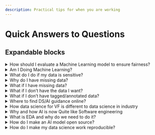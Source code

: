 ```yaml
---
description: Practical tips for when you are working
---
```


# Quick Answers to Questions

## Expandable blocks

<details>

<summary>How should I evaluate a Machine Learning model to ensure fairness?</summary>

[https://github.com/tensorflow/fairness-indicators](https://github.com/tensorflow/fairness-indicators)



[https://en.wikipedia.org/wiki/Fairness\_(machine\_learning)#Bias\_mitigation\_strategies](https://en.wikipedia.org/wiki/Fairness_\(machine_learning\)#Bias_mitigation_strategies)

</details>

<details>

<summary>Am I Doing Machine Learning?</summary>

Possibly not, and that's OK! Technically, very simple modeling like fitting a linear regression is Machine Learning. You might, however, be simply counting things and displaying that information. That might be extremely useful but isn't machine learning.

</details>

<details>

<summary>What do I do if my data is sensitive?</summary>

Much of the data that we are interested in is _personal data_ i.e. it has information about people or could be used to identify people e.g. telephone numbers. Some personal data is sensitive as it might have information that could be used to discriminate against someone e.g. medical history, gender. Most important is to follow the advice of the [Data Privacy and Security mentor](https://app.gitbook.com/o/dzsBDD9SiWXEEyjPOOwx/s/8TvioEC2HyvZZAGDhtfR/) in following appropriate laws in your jurisdiction and make sure access is properly controlled.

Personal data can be [hashed](https://www.termsfeed.com/blog/privacy-data-hashing/) to ensure safety or noise added to ensure [differential privacy](https://en.wikipedia.org/wiki/Differential_privacy) guarantees.

If you wish to use such data for modeling, there are some specific considerations. A model should not make use a protected characteristic to make a prediction to ensure fairness.

</details>

<details>

<summary>Why do I have missing data?</summary>

Missing values can occur for several reasons including structural deficiencies in the data (namely, deliberate omission in the data collection or data generating process), random occurrences, or specific reasons.

A structural deficiency would be the case of a missing component of a predictor omitted from the data. Typically, these cases could be resolved once the necessary component is identified. For example, if a hypothetical dataset has some predictor variable where values are either “A” or “B” or missing, where most values are missing, it may be tempting to discard the predictor variable due to the high rate of missingness. However, discarding this predictor variable may inadvertently be throwing away valuable information since missing can be interpreted to mean not being “A” or “B”. A better recording of the predictor variable may be to replace the missing values with “Not A or B”.

Another reason for missing values may be due to random occurrences. This can be occurrences missing completely at random (“MCAR”) where the likelihood of a missing value is equal for all data points, both observed and unobserved. Missing values can be interpreted here as independent of the data generating process. This can also be an occurrence missing at random (“MAR”) where the likelihood of a missing value is not equal for all data points. In this case, the probability of a missing value depends on the observed data, but not unobserved data.

A third reason for missingness can be due to specific reasons or missing not at random (“MNAR”). This often occurs in cross-sectional time series data where the same unit of observation (for example, patient in medical trial) drops out of a study. Measurements for this unit of observation will stop after dropping out of the study. The MNAR cases are difficult to handle in practice and data practitioners should seek to understand the nature of the missingness before applying a technique to correct for missingness since a misdiagnosis of missingness could lead to bias in model inference.

</details>

<details>

<summary>What if I have missing data?</summary>

It is very common that some rows in your tabular data will have missing values in some columns. In fact this issue is so common that there are libraries explicitly to help you deal with these such as [missingno](https://github.com/ResidentMario/missingno).

There are a few different strategies\


1. The simplest way to deal with these is simply to exclude these rows from your downstream analysis. If these rows represent a small proportion e.g. <5% of your total dataset, then this will likely be fine.
2. Missing values can be imputed: filling these missing values in with the average value of a numerical column observed in the other non-missing rows (or the most common value in a categorical column)
3. Turn the missing values into a feature. It is possible to use the information that a value is missing and turn it into a feature that can be used for a model to learn from. If you suspect that values are not missing at random and the fact that data is missing carries some information, then this will be the preferred strategy \[[Quora: How to deal with missing values](https://www.quora.com/How-can-I-deal-with-missing-values-in-a-predictive-model/answer/Claudia-Perlich?ch=10\&oid=30917299\&share=569f82a1\&srid=O95r\&target_type=answer)].

| Feature\_1 | Feature\_2 | Feature\_3 | Feature\_3\_missing |
| ---------- | ---------- | ---------- | ------------------- |
| 0.1        | 10         | \<missing> | 1                   |
| 0.15       | 7          | 11.5       | 0                   |
| 0.0        | 7          | \<missing> | 1                   |

</details>

<details>

<summary>What if I don’t have the data I want?</summary>

Data is valuable and the right data for your project is even more valuable. What you can achieve will be limited by the data that you can access and so it is very important to consider this carefully as you begin scoping your project. If you find the data you need for your solution is not available, then you might need to go back and iteratively adjust your solution.

It might be that you can find a static dataset for building a Proof of Concept but would not be sustainable for a live product. Using data that is different to your use case could also introduce subtle biases. Therefore it is recommended to consider possible contingencies.

Broadly speaking, the data you can use comes from several different categories.

**Public data**: government organisations often release data that can be relevant. Remember that often this is often provided in a format, such as a PDF, where the data needs to be extracted. Also the format can change over time. Some bigger, international organisations such as NORAD or Meta release geospatial data publicly. Some data such as Open Street Maps is both high quality and explicitly open source.&#x20;

**Paid data providers**: it is often possible to buy high quality data from providers, for example The Weather Channel or Google Maps. However, can be expensive and it will have implications for the accessibility and reproducibility of your solution.

**Data collected yourself**: it is possible to ‘scrape’ data from online sources that are not readily made available. For example, if a service has a website that displays daily prices but does not provide an API for easy data collection, you could write a program that navigates to that page each day and extracts and records the prices from that page. A few things could go wrong with this, for example you could get blocked if you make too many requests making the data unreliable or the structure of the page could change generating technical debt. There could also be legal or ethical considerations.

**Data generated by your users**: if you provide a service to users and they create data in the course of doing that, you can provide additional valuable features to those users based on this data.&#x20;

**Synthetic data**: it’s possible to create data based on a model. For example a Large Language Model like chatGPT can create text for you. This could be useful for testing your data pipeline or as a replacement for sensitive data that you want to control carefully.

</details>

<details>

<summary>What if I don’t have tagged/annotated data?</summary>

Most Machine learning models are supervised and need examples to learn from; known as the training process. LLMs can make predictions without examples, known as 'zero shot learning' but generally perform better with examples.&#x20;

If the model is being trained to predict disease from medical images, then the model will need a dataset of images and a tag or annotation of whether that image shows the disease or not. For some prediction problems, such as predicting rainfall the next day, you don’t need to tag your data. You can just wait one day and measure the rainfall.

Tagged data is very valuable and can take considerable time and money. There are online platforms where you can pay people to tag data for you. Some are general such as Amazon Mechanical Turk and others are focused on tagging images such as [Roboflow](https://roboflow.com/annotate). You will need to consider if users need specific domain knowledge to tag the images; medical images would need someone with medical knowledge for example.

Initially you and your team might need to tag some images yourself to begin training a model. A more sustainable, long term approach is to have users tag data themselves as part of their regular use of your platform. It is not immediately obvious, but by sorting your emails into folders in your inbox you are tagging emails that could be used for a classification algorithm later on.

</details>

<details>

<summary>Where to find DS/AI guidance online?</summary>

The good news is that there is a lot of information on how to do things and solve problems online.&#x20;

**StackOverflow** focuses on issues when doing software development but also data science. [StatsExchange](https://stats.stackexchange.com/) has the same format but focuses more on statistics and machine learning.

[**HuggingFace**](https://huggingface.co/) is a community for sharing ML models, datasets and knowledge.&#x20;

**Technical Blogs** Many companies have separate blogs covering how they developed their data science features, for example&#x20;

* HelloFresh: [Rethinking Customer Lifetime Value using Machine Learning at Hellofresh](https://engineering.hellofresh.com/rethinking-customer-lifetime-value-using-machine-learning-at-hellofresh-208f35eadcda)
* LinkedIn: [Musings on building a Generative AI Product](https://www.linkedin.com/blog/engineering/generative-ai/musings-on-building-a-generative-ai-product)

Discord

**Reddit** there are several subreddits that are relevant e.g. [r/deeplearning](https://www.reddit.com/r/deeplearning/), [r/localLlama](https://www.reddit.com/r/LocalLLaMA/), [r/datascience](https://www.reddit.com/r/datascience/)

**Software documentation** The very mature libraries with good open source communities have good documentation. This can be a great way to learn about the features and parameters. For example scikit-learn has a lot of guided examples for common tasks like [clustering](https://scikit-learn.org/stable/auto_examples/cluster/plot_kmeans_digits.html#sphx-glr-auto-examples-cluster-plot-kmeans-digits-py).

**Online Courses** Coursera has a lot of introductory and intermediate level courses for free. For more advanced usage, fast.ai has great in depth courses on advanced topics such as stable diffusion.

Conferences There are great conferences on data science and AI, many of which record the talks and make them available. Check out the [PyData channel](https://www.youtube.com/@PyDataTV) on YouTube.

</details>

<details>

<summary>How data science for VF is different to data science in industry</summary>

The Venture Fund exists to ensure that the next generation of technology works for the most vulnerable. This means making solutions open source and deploying responsibly.

**Inclusivity**: a commercial application attempts to define a market and provide a service to the potential users in that market. Who is included in that market is a commercial question. Products for social applications should aim to be as inclusive as possible, this does not mean that the market should be ‘everyone’, rather that minority groups or protected groups should not be excluded from using your product.

**Open Source**: your solution should be open to others to build upon and should not tie users to prorietary services. The [Open Source mentoring stream](https://app.gitbook.com/o/dzsBDD9SiWXEEyjPOOwx/s/3onWpwKQoSu9x6CQsQ6F/) covers this in more detail.

</details>

<details>

<summary>Why and how AI is now Quite like Software engineering</summary>

When data science first became established, it was a very academic discipline. Only a few people knew how to do the fundamental things needed. For example Andrew Ng described implementing matrix multiplication from scratch. Previously data platforms had to be designed from the ground up. There is now much greater expectation that models should be deployed more quickly and easily.

Cloud computing has made it much easier to quickly deploy models. Hugging Face and other platforms have made it easier to find models. Open source ode libraries are very mature and have good documentation. All of this makes it much easier to deploy things without having to worry so much about the fundamentals.

This is especially true of massive models such as LLMs which need huge amounts of training. The development of these models has essentially been outsourced to a few large companies with enough resources and they are consumed as a service.

This all makes the practise of deploying AI closer to a software engineering process where an architecture must be designed and multiple services must be connected together and monitored.

</details>

<details>

<summary>What is EDA and why do we need to do it?</summary>

Exploratory Data Analysis (EDA) is a very important early step in the DS/AI lifecycle. It involves ‘getting a feel’ for your data. It is very likely that your data will contain some surprises that you don’t expect! This could be missing values, unexpected values, a change in format over time or something else. If you attempt to build your pipeline or machine learning model based on your data with conducting EDA, it is very likely that you will get errors at a later stage or misleading results based on assumptions on your data that are not correct. Your EDA will inform what cleaning steps you need to take.

EDA typically includes the following

1. Checking for missing values. Most datasets have some missing values that can be either dropped or filled in; ‘imputed’.
2. Looking at the distributions of the columns with a histogram to see if there are outliers or a small number of values repeated many times.
3. Are there duplicate rows that need to be removed?
4. Drilling down into specific records in the data to ask; do these look how you would expect? Can we start to understand the process that generated and recorded this data? Do you need a data dictionary or some more information to know what the data represents?

</details>

<details>

<summary>How do I make an AI model open source?</summary>

AI models developed by Venture Fund companies should be open-sourced, where possible, just the same as software. It is important to note that DPG certification is not always exactly the same as being 'open source'. In general, the Venture Fund follows the Open Source Institute's [definition](https://opensource.org/ai) of an open AI model.&#x20;

</details>

<details>

<summary>How do I make my data science work reproducible?</summary>

Data science has a bad reputation for not following good practices in software engineering such as version control, clean code and reproducibility. This is more of a problem as data science pipelines become more complex and integrated.&#x20;

Data science code is no different to regular code in that it should be representable as a DAG \[see [Data Maps](reference/data-greater-than-data-map-greater-than-data-flow-diagram.md)] but differs in that the requirements might not be so clear at the beginning.

The good news is that there are some tools to help us.

The main principles are the following

* Make sure all your data transformations, from the very first raw files, are captured in code. Initial pre-processing in Excel/grep/etc are prohibited!
* Transition exploratory code in notebooks to modularised code in scripts as your work matures.

[Data Science Cookie cutter](https://cookiecutter-data-science.drivendata.org/)

[Marimo](https://marimo.io/)

</details>

